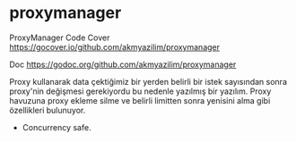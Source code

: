 # proxymanager
ProxyManager
Code Cover https://gocover.io/github.com/akmyazilim/proxymanager

Doc https://godoc.org/github.com/akmyazilim/proxymanager

Proxy kullanarak data çektiğimiz bir yerden belirli bir istek sayısından sonra proxy'nin değişmesi gerekiyordu bu nedenle yazılmış bir yazılım.
Proxy havuzuna proxy ekleme silme ve belirli limitten sonra yenisini alma gibi özellikleri bulunuyor.
+ Concurrency safe.
